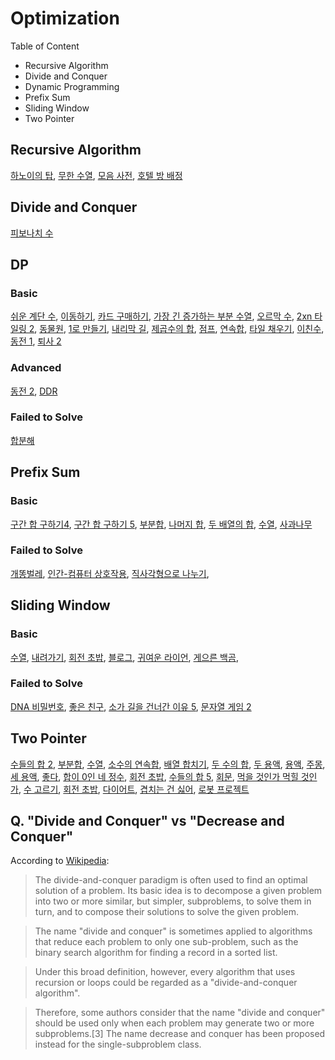 # Optimization

Table of Content
- Recursive Algorithm
- Divide and Conquer
- Dynamic Programming
- Prefix Sum
- Sliding Window
- Two Pointer

## Recursive Algorithm

[하노이의 탑](B11729.md), [무한 수열](B1351.md), [모음 사전](P84512.md), [호텔 방 배정](P64063.md)

## Divide and Conquer

[피보나치 수](B2747.md)

## DP

### Basic
[쉬운 계단 수](B10844.md), [이동하기](B11048.md), [카드 구매하기](B11052.md), [가장 긴 증가하는 부분 수열](B11053.md), [오르막 수](B11057.md), [2xn 타일링 2](B11727.md), [동물원](B1309.md), [1로 만들기](B1463.md), [내리막 길](B1520.md), [제곱수의 합](B1699.md), [점프](B1890.md), [연속합](B1912.md), [타일 채우기](B2133.md), [이친수](B2193.md), [동전 1](B2293.md), [퇴사 2](B15486.md)

### Advanced

[동전 2](B2294.md), [DDR](B2342.md)

### Failed to Solve 

[합분해](https://www.acmicpc.net/problem/2225)

## Prefix Sum

### Basic

[구간 합 구하기4](B11659.md), [구간 합 구하기 5](B11660.md), [부분합](B1806.md), [나머지 합](B10986.md), [두 배열의 합](B2143.md), [수열](B2559.md), [사과나무](B20002.md)

### Failed to Solve

[개똥벌레](https://www.acmicpc.net/problem/3020), [인간-컴퓨터 상호작용](https://www.acmicpc.net/problem/16139),  [직사각형으로 나누기](https://www.acmicpc.net/problem/1451),    

## Sliding Window

### Basic

[수열](B2559.md), [내려가기](B2096.md), [회전 초밥](B15961.md),  [블로그](B21921.md),  [귀여운 라이언](B15565.md),  [게으른 백곰](B10025.md), 

### Failed to Solve

[DNA 비밀번호](https://www.acmicpc.net/problem/12891), [좋은 친구](https://www.acmicpc.net/problem/3078), [소가 길을 건너간 이유 5](https://www.acmicpc.net/problem/14465), [문자열 게임 2](https://www.acmicpc.net/problem/20437)

## Two Pointer

[수들의 합 2](https://www.acmicpc.net/problem/2003), [부분합](https://www.acmicpc.net/problem/1806), [수열](https://www.acmicpc.net/problem/2559), [소수의 연속합](https://www.acmicpc.net/problem/1644), [배열 합치기](https://www.acmicpc.net/problem/11728), [두 수의 합](https://www.acmicpc.net/problem/3273), [두 용액](https://www.acmicpc.net/problem/2470), [용액](https://www.acmicpc.net/problem/2467), [주몽](https://www.acmicpc.net/problem/1940), [세 용액](https://www.acmicpc.net/problem/2473), [좋다](https://www.acmicpc.net/problem/1253), [합이 0인 네 정수](https://www.acmicpc.net/problem/7453), [회전 초밥](https://www.acmicpc.net/problem/2531), [수들의 합 5](https://www.acmicpc.net/problem/2018), [회문](https://www.acmicpc.net/problem/17609), [먹을 것인가 먹힐 것인가](https://www.acmicpc.net/problem/7795), [수 고르기](https://www.acmicpc.net/problem/2230), [회전 초밥](https://www.acmicpc.net/problem/15961), [다이어트](https://www.acmicpc.net/problem/1484), [겹치는 건 싫어](https://www.acmicpc.net/problem/20922), [로봇 프로젝트](https://www.acmicpc.net/problem/3649)

## Q. "Divide and Conquer" vs "Decrease and Conquer" 

According to [Wikipedia](https://en.wikipedia.org/wiki/Divide-and-conquer_algorithm):

> The divide-and-conquer paradigm is often used to find an optimal solution of a problem. Its basic idea is to decompose a given problem into two or more similar, but simpler, subproblems, to solve them in turn, and to compose their solutions to solve the given problem.

> The name "divide and conquer" is sometimes applied to algorithms that reduce each problem to only one sub-problem, such as the binary search algorithm for finding a record in a sorted list.

> Under this broad definition, however, every algorithm that uses recursion or loops could be regarded as a "divide-and-conquer algorithm". 

> Therefore, some authors consider that the name "divide and conquer" should be used only when each problem may generate two or more subproblems.[3] The name decrease and conquer has been proposed instead for the single-subproblem class.



